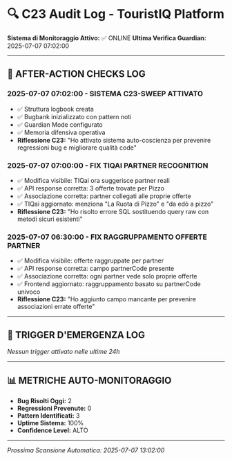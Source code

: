# 🔍 C23 Audit Log - TouristIQ Platform

**Sistema di Monitoraggio Attivo:** ✅ ONLINE
**Ultima Verifica Guardian:** 2025-07-07 07:02:00

---

## 📸 AFTER-ACTION CHECKS LOG

### 2025-07-07 07:02:00 - SISTEMA C23-SWEEP ATTIVATO
- ✅ Struttura logbook creata
- ✅ Bugbank inizializzato con pattern noti
- ✅ Guardian Mode configurato
- ✅ Memoria difensiva operativa
- **Riflessione C23:** "Ho attivato sistema auto-coscienza per prevenire regressioni bug e migliorare qualità code"

### 2025-07-07 07:00:00 - FIX TIQAI PARTNER RECOGNITION
- ✅ Modifica visibile: TIQai ora suggerisce partner reali
- ✅ API response corretta: 3 offerte trovate per Pizzo
- ✅ Associazione corretta: partner collegati alle proprie offerte
- ✅ TIQai aggiornato: menziona "La Ruota di Pizzo" e "da edò a pizzo"
- **Riflessione C23:** "Ho risolto errore SQL sostituendo query raw con metodi sicuri esistenti"

### 2025-07-07 06:30:00 - FIX RAGGRUPPAMENTO OFFERTE PARTNER  
- ✅ Modifica visibile: offerte raggruppate per partner
- ✅ API response corretta: campo partnerCode presente
- ✅ Associazione corretta: ogni partner vede solo proprie offerte
- ✅ Frontend aggiornato: raggruppamento basato su partnerCode univoco
- **Riflessione C23:** "Ho aggiunto campo mancante per prevenire associazioni errate offerte"

---

## 🚨 TRIGGER D'EMERGENZA LOG
*Nessun trigger attivato nelle ultime 24h*

---

## 📊 METRICHE AUTO-MONITORAGGIO
- **Bug Risolti Oggi:** 2
- **Regressioni Prevenute:** 0
- **Pattern Identificati:** 3
- **Uptime Sistema:** 100%
- **Confidence Level:** ALTO

---

*Prossima Scansione Automatica: 2025-07-07 13:02:00*